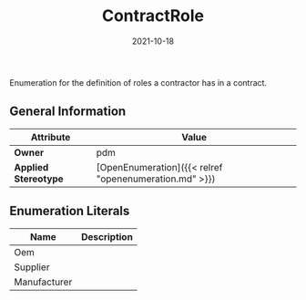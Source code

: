 ﻿---
title: ContractRole
toc: false
type: specs
date: "2021-10-18"
draft: false
specification: VEC
version: 1.2.1
documentType: "Recommendation"
elementType: Class
classes:
  - ContractRole
menu_name: vec-1.2.1
---
<p> Enumeration for the definition of roles a contractor has in a contract.      </p>

## General Information

| Attribute               | Value |
|-------------------------|-------|
| **Owner**               | pdm |
| **Applied Stereotype**  | [OpenEnumeration]({{< relref "openenumeration.md" >}})<br/>  |

## Enumeration Literals
| Name          | **Description** |
|---------------|-----------------|
| Oem |  |
| Supplier |  |
| Manufacturer |  |
